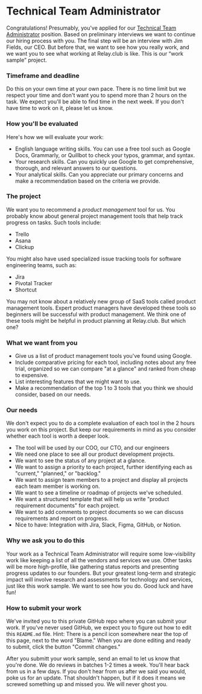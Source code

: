 # Technical Team Administrator

Congratulations! Presumably, you've applied for our [Technical Team Administrator](https://hiring-relay-club.pages.dev/jobs/tech-administrator) position. Based on preliminary interviews we want to continue our hiring process with you. The final step will be an interview with Jim Fields, our CEO. But before that, we want to see how you really work, and we want you to see what working at Relay.club is like. This is our “work sample” project.

### Timeframe and deadline
Do this on your own time at your own pace. There is no time limit but we respect your time and don't want you to spend more than 2 hours on the task. We expect you'll be able to find time in the next week. If you don't have time to work on it, please let us know.

### How you'll be evaluated
Here's how we will evaluate your work:
- English language writing skills. You can use a free tool such as Google Docs, Grammarly, or Quillbot to check your typos, grammar, and syntax.
- Your research skills. Can you quickly use Google to get comprehensive, thorough, and relevant answers to our questions.
- Your analytical skills. Can you appreciate our primary concerns and make a recommendation based on the criteria we provide.

### The project
We want you to recommend a *product management* tool for us. You probably know about general project management tools that help track progress on tasks. Such tools include:
- Trello
- Asana
- Clickup

You might also have used specialized issue tracking tools for software engineering teams, such as:
- Jira
- Pivotal Tracker
- Shortcut

You may not know about a relatively new group of SaaS tools called product management tools. Expert product managers have developed these tools so beginners will be successful with product management. We think one of these tools might be helpful in product planning at Relay.club. But which one?

### What we want from you
- Give us a list of product management tools you've found using Google.
- Include comparative pricing for each tool, including notes about any free trial, organized so we can compare "at a glance" and ranked from cheap to expensive.
- List interesting features that we might want to use.
- Make a recommendation of the top 1 to 3 tools that you think we should consider, based on our needs.

### Our needs
We don't expect you to do a complete evaluation of each tool in the 2 hours you work on this project. But keep our requirements in mind as you consider whether each tool is worth a deeper look.
- The tool will be used by our COO, our CTO, and our engineers
- We need one place to see all our product development projects.
- We want to see the status of any project at a glance.
- We want to assign a priority to each project, further identifying each as "current," "planned," or "backlog."
- We want to assign team members to a project and display all projects each team member is working on.
- We want to see a timeline or roadmap of projects we've scheduled.
- We want a structured template that will help us write "product requirement documents" for each project.
- We want to add comments to project documents so we can discuss requirements and report on progress.
- Nice to have: Integration with Jira, Slack, Figma, GitHub, or Notion.

### Why we ask you to do this
Your work as a Technical Team Administrator will require some low-visibility work like keeping a list of all the vendors and services we use. Other tasks will be more high-profile, like gathering status reports and presenting progress updates to our founders. But your greatest long-term and strategic impact will involve research and assessments for technology and services, just like this work sample. We want to see how you do. Good luck and have fun!

### How to submit your work
We've invited you to this private GitHub repo where you can submit your work. If you've never used GitHub, we expect you to figure out how to edit this `README.md` file. Hint: There is a pencil icon somewhere near the top of this page, next to the word "Blame." When you are done editing and ready to submit, click the button "Commit changes."

After you submitt your work sample, send an email to let us know that you're done. We do reviews in batches 1-2 times a week. You'll hear back from us in a few days. If you don't hear from us after we said you would, poke us for an update. That shouldn't happen, but if it does it means we screwed something up and missed you. We will never ghost you.
